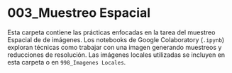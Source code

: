# 003\_Muestreo Espacial

Esta carpeta contiene las prácticas enfocadas en la tarea del muestreo Espacial de de imágenes. 
Los notebooks de Google Colaboratory (`.ipynb`) exploran técnicas como trabajar con una imagen generando muestreos 
y reducciones de resolución. 
Las imágenes locales utilizadas se incluyen en esta carpeta o en `998_Imagenes Locales`.
